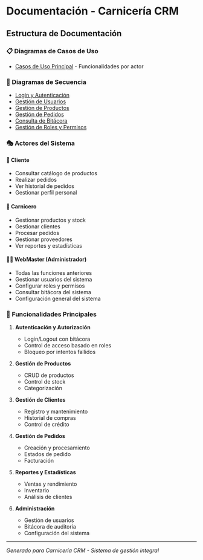 # Documentación - Carnicería CRM

## Estructura de Documentación

### 📋 Diagramas de Casos de Uso

- [Casos de Uso Principal](casos-de-uso.md) - Funcionalidades por actor

### 🔄 Diagramas de Secuencia

- [Login y Autenticación](secuencia/login.md)
- [Gestión de Usuarios](secuencia/gestion-usuarios.md)
- [Gestión de Productos](secuencia/gestion-productos.md)
- [Gestión de Pedidos](secuencia/gestion-pedidos.md)
- [Consulta de Bitácora](secuencia/bitacora.md)
- [Gestión de Roles y Permisos](secuencia/roles-permisos.md)

### 🎭 Actores del Sistema

#### 👤 Cliente

- Consultar catálogo de productos
- Realizar pedidos
- Ver historial de pedidos
- Gestionar perfil personal

#### 🥩 Carnicero

- Gestionar productos y stock
- Gestionar clientes
- Procesar pedidos
- Gestionar proveedores
- Ver reportes y estadísticas

#### 👨‍💼 WebMaster (Administrador)

- Todas las funciones anteriores
- Gestionar usuarios del sistema
- Configurar roles y permisos
- Consultar bitácora del sistema
- Configuración general del sistema

### 🔧 Funcionalidades Principales

1. **Autenticación y Autorización**

   - Login/Logout con bitácora
   - Control de acceso basado en roles
   - Bloqueo por intentos fallidos

2. **Gestión de Productos**

   - CRUD de productos
   - Control de stock
   - Categorización

3. **Gestión de Clientes**

   - Registro y mantenimiento
   - Historial de compras
   - Control de crédito

4. **Gestión de Pedidos**

   - Creación y procesamiento
   - Estados de pedido
   - Facturación

5. **Reportes y Estadísticas**

   - Ventas y rendimiento
   - Inventario
   - Análisis de clientes

6. **Administración**
   - Gestión de usuarios
   - Bitácora de auditoría
   - Configuración del sistema

---

_Generado para Carnicería CRM - Sistema de gestión integral_
